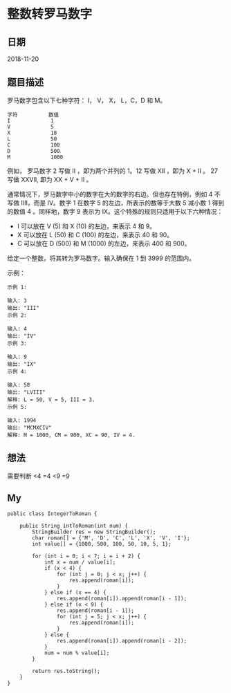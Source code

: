 # 整数转罗马数字

## 日期

2018-11-20

## 题目描述

罗马数字包含以下七种字符： I， V， X， L，C，D 和 M。

```
字符          数值
I             1
V             5
X             10
L             50
C             100
D             500
M             1000
```

例如， 罗马数字 2 写做 II ，即为两个并列的 1。12 写做 XII ，即为 X + II 。 27 写做  XXVII, 即为 XX + V + II 。

通常情况下，罗马数字中小的数字在大的数字的右边。但也存在特例，例如 4 不写做 IIII，而是 IV。数字 1 在数字 5 的左边，所表示的数等于大数 5 减小数 1 得到的数值 4 。同样地，数字 9 表示为 IX。这个特殊的规则只适用于以下六种情况：

- I 可以放在 V (5) 和 X (10) 的左边，来表示 4 和 9。
- X 可以放在 L (50) 和 C (100) 的左边，来表示 40 和 90。 
- C 可以放在 D (500) 和 M (1000) 的左边，来表示 400 和 900。

给定一个整数，将其转为罗马数字。输入确保在 1 到 3999 的范围内。

示例：

```
示例 1:

输入: 3
输出: "III"
示例 2:

输入: 4
输出: "IV"
示例 3:

输入: 9
输出: "IX"
示例 4:

输入: 58
输出: "LVIII"
解释: L = 50, V = 5, III = 3.
示例 5:

输入: 1994
输出: "MCMXCIV"
解释: M = 1000, CM = 900, XC = 90, IV = 4.
```

## 想法

需要判断 <4 =4 <9 =9

## My

```
public class IntegerToRoman {

    public String intToRoman(int num) {
        StringBuilder res = new StringBuilder();
        char roman[] = {'M', 'D', 'C', 'L', 'X', 'V', 'I'};
        int value[] = {1000, 500, 100, 50, 10, 5, 1};

        for (int i = 0; i < 7; i = i + 2) {
            int x = num / value[i];
            if (x < 4) {
                for (int j = 0; j < x; j++) {
                    res.append(roman[i]);
                }
            } else if (x == 4) {
                res.append(roman[i]).append(roman[i - 1]);
            } else if (x < 9) {
                res.append(roman[i - 1]);
                for (int j = 5; j < x; j++) {
                    res.append(roman[i]);
                }
            } else {
                res.append(roman[i]).append(roman[i - 2]);
            }
            num = num % value[i];
        }

        return res.toString();
    }
}

```
